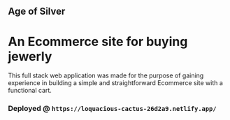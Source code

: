 ## Age of Silver

# An Ecommerce site for buying jewerly

This full stack web application was made for the purpose of gaining experience in building a simple and straightforward Ecommerce site with a functional cart.

### Deployed @ `https://loquacious-cactus-26d2a9.netlify.app/`
